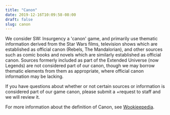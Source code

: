 ```yaml
---
title: "Canon"
date: 2019-12-16T10:09:58-08:00
draft: false
slug: canon
---
```


We consider SW: Insurgency a 'canon' game, and primarily use thematic information derived from the Star Wars films, television shows which are established as official canon (Rebels, The Mandalorian), and other sources such as comic books and novels which are similarly established as official canon. Sources formerly included as part of the Extended Universe (now Legends) are not considered part of our canon, though we may borrow thematic elements from them as appropriate, where official canon information may be lacking.

If you have questions about whether or not certain sources or information is considered part of our game canon, please submit a +request to staff and we will review it.

For more information about the definition of Canon, see [Wookieepedia](https://starwars.fandom.com/wiki/Canon).